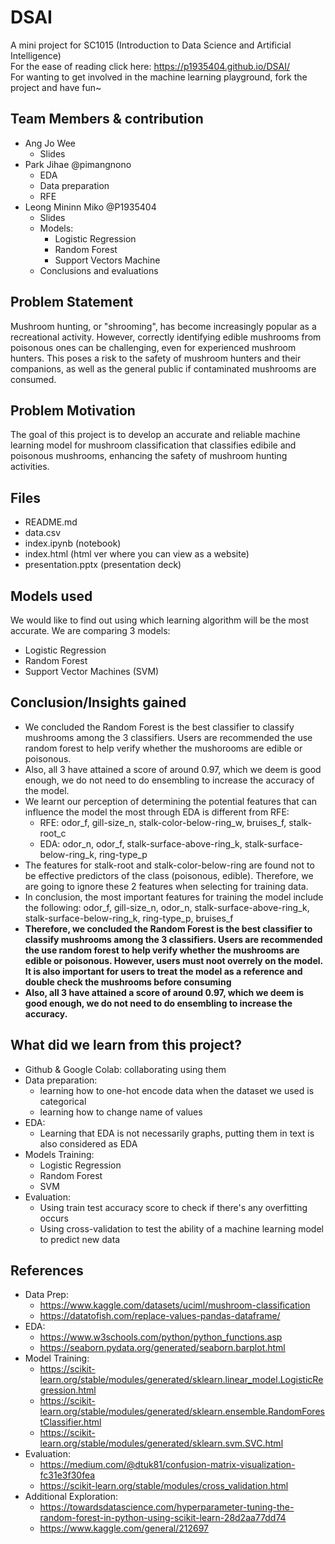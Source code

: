 # DSAI
A mini project for SC1015 (Introduction to Data Science and Artificial Intelligence)
<br>
For the ease of reading click here: https://p1935404.github.io/DSAI/
<br>
For wanting to get involved in the machine learning playground, fork the project and have fun~

## Team Members & contribution
- Ang Jo Wee
  - Slides
- Park Jihae @pimangnono
  - EDA
  - Data preparation
  - RFE
- Leong Mininn Miko @P1935404
  - Slides
  - Models:
     - Logistic Regression
     - Random Forest
     - Support Vectors Machine
  - Conclusions and evaluations

## Problem Statement
Mushroom hunting, or "shrooming", has become increasingly popular as a recreational activity. However, correctly identifying edible mushrooms from poisonous ones can be challenging, even for experienced mushroom hunters. This poses a risk to the safety of mushroom hunters and their companions, as well as the general public if contaminated mushrooms are consumed.

## Problem Motivation

The goal of this project is to develop an accurate and reliable machine learning model for mushroom classification that classifies edibile and poisonous mushrooms, enhancing the safety of mushroom hunting activities.

## Files
- README.md
- data.csv
- index.ipynb (notebook)
- index.html (html ver where you can view as a website)
- presentation.pptx (presentation deck)

## Models used
We would like to find out using which learning algorithm will be the most accurate. We are comparing 3 models:
- Logistic Regression
- Random Forest
- Support Vector Machines (SVM)

## Conclusion/Insights gained
- We concluded the Random Forest is the best classifier to classify mushrooms among the 3 classifiers. Users are recommended the use random forest to help verify whether the mushorooms are edible or poisonous.
- Also, all 3 have attained a score of around 0.97, which we deem is good enough, we do not need to do ensembling to increase the accuracy of the model.
- We learnt our perception of determining the potential features that can influence the model the most through EDA is different from RFE:
  - RFE: odor_f, gill-size_n, stalk-color-below-ring_w, bruises_f, stalk-root_c
  - EDA: odor_n, odor_f, stalk-surface-above-ring_k, stalk-surface-below-ring_k, ring-type_p
- The features for stalk-root and stalk-color-below-ring are found not to be effective predictors of the class (poisonous, edible). Therefore, we are going to ignore these 2 features when selecting for training data.
- In conclusion, the most important features for training the model include the following: odor_f, gill-size_n, odor_n, stalk-surface-above-ring_k, stalk-surface-below-ring_k, ring-type_p, bruises_f
- <b>Therefore, we concluded the Random Forest is the best classifier to classify mushrooms among the 3 classifiers. Users are recommended the use random forest to help verify whether the mushrooms are edible or poisonous. However, users must noot overrely on the model. It is also important for users to treat the model as a reference and double check the mushrooms before consuming</b>
- <b>Also, all 3 have attained a score of around 0.97, which we deem is good enough, we do not need to do ensembling to increase the accuracy.</b>

## What did we learn from this project?
- Github & Google Colab: collaborating using them
- Data preparation:
  - learning how to one-hot encode data when the dataset we used is categorical
  - learning how to change name of values
- EDA:
  - Learning that EDA is not necessarily graphs, putting them in text is also considered as EDA
- Models Training:
  -   Logistic Regression
  -   Random Forest
  -   SVM
- Evaluation:
  - Using train test accuracy score to check if there's any overfitting occurs
  - Using cross-validation to test the ability of a machine learning model to predict new data

## References
- Data Prep:
  - https://www.kaggle.com/datasets/uciml/mushroom-classification
  - https://datatofish.com/replace-values-pandas-dataframe/
- EDA:
  - https://www.w3schools.com/python/python_functions.asp
  - https://seaborn.pydata.org/generated/seaborn.barplot.html
- Model Training:
  - https://scikit-learn.org/stable/modules/generated/sklearn.linear_model.LogisticRegression.html
  - https://scikit-learn.org/stable/modules/generated/sklearn.ensemble.RandomForestClassifier.html
  - https://scikit-learn.org/stable/modules/generated/sklearn.svm.SVC.html
- Evaluation:
  - https://medium.com/@dtuk81/confusion-matrix-visualization-fc31e3f30fea
  - https://scikit-learn.org/stable/modules/cross_validation.html
- Additional Exploration:
  - https://towardsdatascience.com/hyperparameter-tuning-the-random-forest-in-python-using-scikit-learn-28d2aa77dd74
  - https://www.kaggle.com/general/212697
